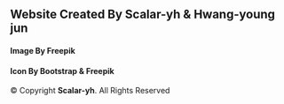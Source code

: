   <!-- =======================================================
  * Page Name: Golf-GoGo
  * Author: Kim yun hwan & Hwang young jun
  * License: https://github.com/scalar-yh/capstone22
  ======================================================== -->

## Website Created By Scalar-yh & Hwang-young jun
#### Image By Freepik
#### Icon By Bootstrap & Freepik

<p class="copyright-text">
    &copy; Copyright <strong>Scalar-yh</strong>. All Rights Reserved
</p>
